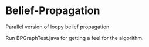 # Belief-Propagation
Parallel version of loopy belief propagation

Run BPGraphTest.java for getting a feel for the algorithm.
